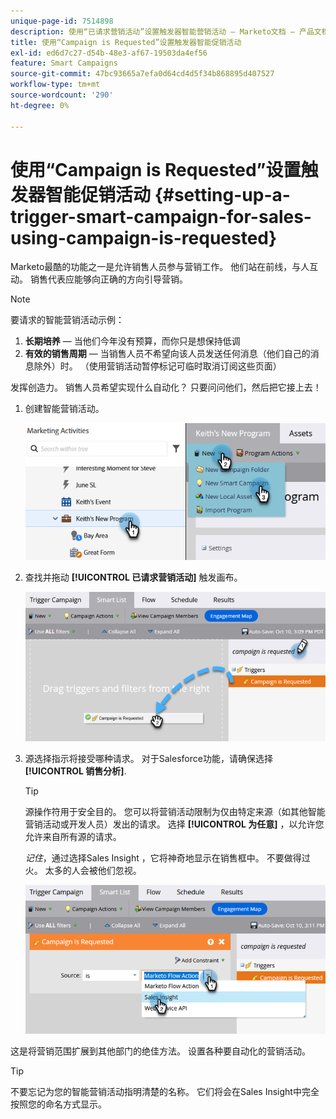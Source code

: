 ```yaml
---
unique-page-id: 7514898
description: 使用“已请求营销活动”设置触发器智能营销活动 — Marketo文档 — 产品文档
title: 使用“Campaign is Requested”设置触发器智能促销活动
exl-id: ed6d7c27-d54b-48e3-af67-19503da4ef56
feature: Smart Campaigns
source-git-commit: 47bc93665a7efa0d64cd4d5f34b868895d407527
workflow-type: tm+mt
source-wordcount: '290'
ht-degree: 0%

---
```


# 使用“Campaign is Requested”设置触发器智能促销活动 {#setting-up-a-trigger-smart-campaign-for-sales-using-campaign-is-requested}

Marketo最酷的功能之一是允许销售人员参与营销工作。 他们站在前线，与人互动。 销售代表应能够向正确的方向引导营销。

>[!NOTE]
>
>要请求的智能营销活动示例：
>
>1. **长期培养**  — 当他们今年没有预算，而你只是想保持低调
>1. **有效的销售周期**  — 当销售人员不希望向该人员发送任何消息（他们自己的消息除外）时。 （使用营销活动暂停标记可临时取消订阅这些页面）
>
>发挥创造力。 销售人员希望实现什么自动化？ 只要问问他们，然后把它接上去！

1. 创建智能营销活动。

   ![](assets/setting-up-a-trigger-smart-campaign-for-sales-1.png)

1. 查找并拖动 **[!UICONTROL 已请求营销活动]** 触发画布。

   ![](assets/setting-up-a-trigger-smart-campaign-for-sales-2.png)

1. 源选择指示将接受哪种请求。 对于Salesforce功能，请确保选择 **[!UICONTROL 销售分析]**.

   >[!TIP]
   >
   >源操作符用于安全目的。 您可以将营销活动限制为仅由特定来源（如其他智能营销活动或开发人员）发出的请求。 选择 **[!UICONTROL 为任意]** ，以允许您允许来自所有源的请求。
   >
   >_记住_，通过选择Sales Insight ，它将神奇地显示在销售框中。 不要做得过火。 太多的人会被他们忽视。

   ![](assets/setting-up-a-trigger-smart-campaign-for-sales-3.png)

这是将营销范围扩展到其他部门的绝佳方法。 设置各种要自动化的营销活动。

>[!TIP]
>
>不要忘记为您的智能营销活动指明清楚的名称。 它们将会在Sales Insight中完全按照您的命名方式显示。
